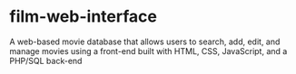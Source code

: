 # film-web-interface
A web-based movie database that allows users to search, add, edit, and manage movies using a front-end built with HTML, CSS, JavaScript, and a PHP/SQL back-end
